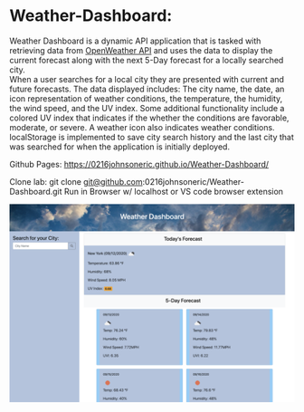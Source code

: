 # Weather-Dashboard: 
Weather Dashboard is a dynamic API application that is tasked with retrieving data from [OpenWeather API](https://openweathermap.org/api) and uses the data to display the current forecast along with the next 5-Day forecast for a locally searched city.  
When a user searches for a local city they are presented with current and future forecasts. The data displayed includes: The city name, the date, an icon representation of weather conditions, the temperature, the humidity, the wind speed, and the UV index. 
Some additional functionality include a colored UV index that indicates if the whether the conditions are favorable, moderate, or severe. A weather icon also indicates weather conditions. localStorage is implemented to save city search history and the last city that was searched for when the application is initially deployed.

Github Pages: https://0216johnsoneric.github.io/Weather-Dashboard/

Clone lab: git clone git@github.com:0216johnsoneric/Weather-Dashboard.git
Run in Browser w/ localhost or VS code browser extension

<img src="assets/images/Screen Shot 2020-09-12 at 11.44.06 PM.png">